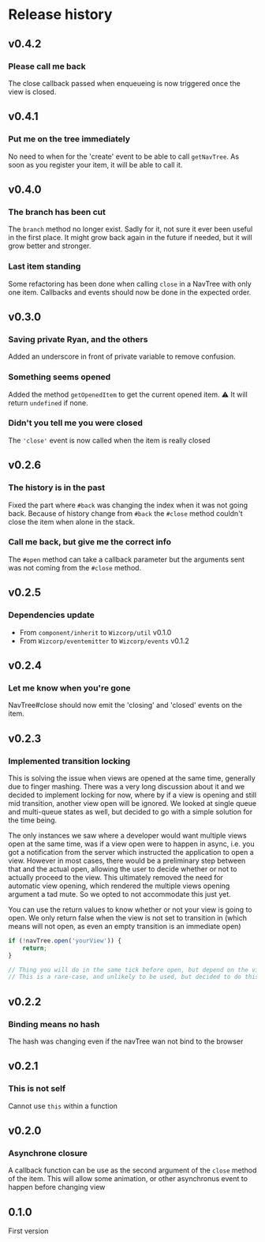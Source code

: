 # Release history

## v0.4.2

### Please call me back
The close callback passed when enqueueing is now triggered once the view is closed.


## v0.4.1

### Put me on the tree immediately
No need to when for the 'create' event to be able to call `getNavTree`.
As soon as you register your item, it will be able to call it.


## v0.4.0

### The branch has been cut
The `branch` method no longer exist. Sadly for it, not sure it ever been useful in the first place.
It might grow back again in the future if needed, but it will grow better and stronger.

### Last item standing
Some refactoring has been done when calling `close` in a NavTree with only one item.
Callbacks and events should now be done in the expected order.


## v0.3.0

### Saving private Ryan, and the others
Added an underscore in front of private variable to remove confusion.

### Something seems opened
Added the method `getOpenedItem` to get the current opened item.
:warning: It will return `undefined` if none.

### Didn't you tell me you were closed
The `'close'` event is now called when the item is really closed


## v0.2.6

### The history is in the past
Fixed the part where `#back` was changing the index when it was not going back.
Because of history change from `#back` the `#close` method couldn't close the item when alone in the stack.

### Call me back, but give me the correct info
The `#open` method can take a callback parameter but the arguments sent was not coming from the `#close` method.


## v0.2.5

### Dependencies update
- From `component/inherit` to `Wizcorp/util` v0.1.0
- From `Wizcorp/eventemitter` to `Wizcorp/events` v0.1.2

## v0.2.4

### Let me know when you're gone
NavTree#close should now emit the 'closing' and 'closed' events on the item.


## v0.2.3

### Implemented transition locking
This is solving the issue when views are opened at the same time, generally due to finger mashing.
There was a very long discussion about it and we decided to implement locking for now, where by if a
view is opening and still mid transition, another view open will be ignored. We looked at single
queue and multi-queue states as well, but decided to go with a simple solution for the time being.

The only instances we saw where a developer would want multiple views open at the same time, was if
a view open were to happen in async, i.e. you got a notification from the server which instructed
the application to open a view. However in most cases, there would be a preliminary step between
that and the actual open, allowing the user to decide whether or not to actually proceed to the
view. This ultimately removed the need for automatic view opening, which rendered the multiple views
opening argument a tad mute. So we opted to not accommodate this just yet.

You can use the return values to know whether or not your view is going to open. We only return
false when the view is not set to transition in (which means will not open, as even an empty
transition is an immediate open)
```javascript
if (!navTree.open('yourView')) {
    return;
}

// Thing you will do in the same tick before open, but depend on the view being open
// This is a rare-case, and unlikely to be used, but decided to do this properly so put it in there
```

## v0.2.2

### Binding means no hash
The hash was changing even if the navTree wan not bind to the browser


## v0.2.1

### This is not self
Cannot use `this` within a function


## v0.2.0

### Asynchrone closure
A callback function can be use as the second argument of the `close` method of the item.
This will allow some animation, or other asynchronus event to happen before changing view


## 0.1.0

First version